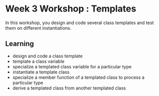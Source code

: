 # Week 3 Workshop : Templates
In this workshop, you design and code several class templates and test them on different instantiations.

## Learning
- design and code a class template
- template a class variable
- specialize a templated class variable for a particular type
- instantiate a template class
- specialize a member function of a templated class to process a particular type
- derive a templated class from another templated class